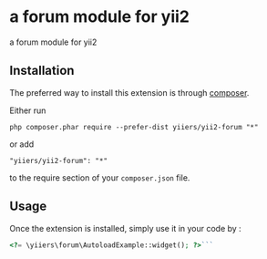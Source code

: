 a forum module for yii2
=======================
a forum module for yii2

Installation
------------

The preferred way to install this extension is through [composer](http://getcomposer.org/download/).

Either run

```
php composer.phar require --prefer-dist yiiers/yii2-forum "*"
```

or add

```
"yiiers/yii2-forum": "*"
```

to the require section of your `composer.json` file.


Usage
-----

Once the extension is installed, simply use it in your code by  :

```php
<?= \yiiers\forum\AutoloadExample::widget(); ?>```